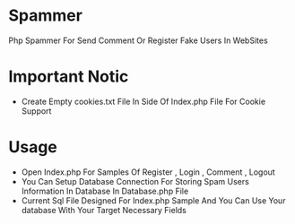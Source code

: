 # Spammer
Php Spammer For Send Comment Or Register Fake Users In WebSites
# Important Notic
- Create Empty cookies.txt File In Side Of Index.php File For Cookie Support
# Usage
- Open Index.php For Samples Of Register , Login , Comment , Logout
- You Can Setup Database Connection For Storing Spam Users Information In Database In Database.php File
- Current Sql File Designed For Index.php Sample And You Can Use Your database With Your Target Necessary Fields
 
